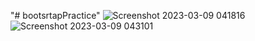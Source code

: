 "# bootsrtapPractice" 
![Screenshot 2023-03-09 041816](https://user-images.githubusercontent.com/114082950/223892709-dd5bf635-77d2-413e-a228-e465b09777d9.png)
![Screenshot 2023-03-09 043101](https://user-images.githubusercontent.com/114082950/223892714-120843bd-e9a2-4947-be68-76f4b723d2cb.png)
